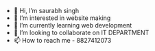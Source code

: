 - 👋 Hi, I’m saurabh singh
- 👀 I’m interested in website making
- 🌱 I’m currently learning web development
- 💞️ I’m looking to collaborate on IT DEPARTMENT
- 📫 How to reach me - 8827412073

<!---
saurabhsingh88/saurabhsingh88 is a ✨ special ✨ repository because its `README.md` (this file) appears on your GitHub profile.
You can click the Preview link to take a look at your changes.
--->
